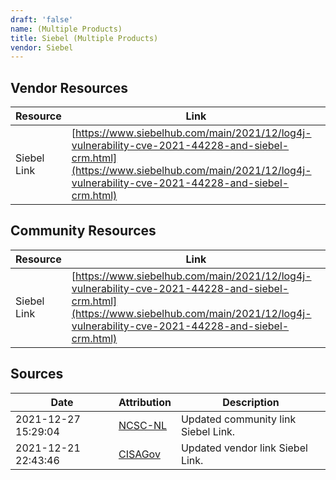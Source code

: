```yaml
---
draft: 'false'
name: (Multiple Products)
title: Siebel (Multiple Products)
vendor: Siebel
---
```


## Vendor Resources
| Resource | Link |
| --- | --- |
| Siebel Link | [https://www.siebelhub.com/main/2021/12/log4j-vulnerability-cve-2021-44228-and-siebel-crm.html](https://www.siebelhub.com/main/2021/12/log4j-vulnerability-cve-2021-44228-and-siebel-crm.html) |

## Community Resources
| Resource | Link |
| --- | --- |
| Siebel Link | [https://www.siebelhub.com/main/2021/12/log4j-vulnerability-cve-2021-44228-and-siebel-crm.html](https://www.siebelhub.com/main/2021/12/log4j-vulnerability-cve-2021-44228-and-siebel-crm.html) |


## Sources
| Date | Attribution | Description |
| --- | --- | --- |
| 2021-12-27 15:29:04 | [NCSC-NL](https://github.com/NCSC-NL/log4shell/blob/main/software/README.md) | Updated community link Siebel Link.  |
| 2021-12-21 22:43:46 | [CISAGov](https://raw.githubusercontent.com/cisagov/log4j-affected-db/develop/README.md) | Updated vendor link Siebel Link.  |
